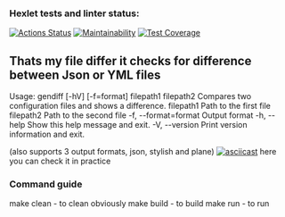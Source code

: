 ### Hexlet tests and linter status:
[![Actions Status](https://github.com/nika7407/java-project-71/actions/workflows/hexlet-check.yml/badge.svg)](https://github.com/nika7407/java-project-71/actions)
[![Maintainability](https://api.codeclimate.com/v1/badges/51aff2c0c4a889145241/maintainability)](https://codeclimate.com/github/nika7407/java-project-71/maintainability)
[![Test Coverage](https://api.codeclimate.com/v1/badges/51aff2c0c4a889145241/test_coverage)](https://codeclimate.com/github/nika7407/java-project-71/test_coverage)
## Thats my file differ it checks for difference between Json or YML files 

Usage: gendiff [-hV] [-f=format] filepath1 filepath2
Compares two configuration files and shows a difference.
      filepath1         Path to the first file
      filepath2         Path to the second file
  -f, --format=format   Output format
  -h, --help            Show this help message and exit.
  -V, --version         Print version information and exit.

(also supports 3 output formats, json, stylish and plane) 
[![asciicast](https://asciinema.org/a/G5oHNch8qkW6UbAsHjGw3aNAT.svg)](https://asciinema.org/a/G5oHNch8qkW6UbAsHjGw3aNAT) 
here you can check it in practice 
### Command guide
make clean - to clean obviously 
make build - to build 
make run - to run 
